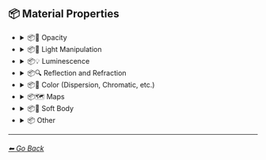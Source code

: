 ## 📦 Material Properties

- <details><summary>📦🧫 Opacity</summary><p>

    | Keyword        | Image      |
    | ------------- |:-------------:|
    |Transparent| <img src="https://github.com/willwulfken/MidJourney-Styles-and-Keywords-Reference/blob/main/Images/MidJourney%20Styles%20(sphere)/sphere_transparent.png?raw=true" width="256" /> | 
    |Translucent| <img src="https://github.com/willwulfken/MidJourney-Styles-and-Keywords-Reference/blob/main/Images/MidJourney%20Styles%20(sphere)/sphere_translucent.png?raw=true" width="256" /> | 
    |Opaque| <img src="https://github.com/willwulfken/MidJourney-Styles-and-Keywords-Reference/blob/main/Images/MidJourney%20Styles%20(sphere)/sphere_opaque.png?raw=true" width="256" /> | 

    </p></details>


- <details><summary>📦🏮 Light Manipulation</summary><p>

    | Keyword        | Image      |
    | ------------- |:-------------:|
    |Optics| <img src="https://github.com/willwulfken/MidJourney-Styles-and-Keywords-Reference/blob/main/Images/MidJourney%20Styles%20(sphere)/sphere_optics.png?raw=true" width="256" /> | 
    |Materiality| <img src="https://github.com/willwulfken/MidJourney-Styles-and-Keywords-Reference/blob/main/Images/MidJourney%20Styles%20(sphere)/sphere_materiality.png?raw=true" width="256" /> | 
    |Ambient Occlusion| <img src="https://github.com/willwulfken/MidJourney-Styles-and-Keywords-Reference/blob/main/Images/MidJourney%20Styles%20(sphere)/sphere_AmbientOcclusion.png?raw=true" width="256" /> | 
    |Scattering| <img src="https://github.com/willwulfken/MidJourney-Styles-and-Keywords-Reference/blob/main/Images/MidJourney%20Styles%20(sphere)/sphere_scattering.png?raw=true" width="256" /> | 

    </p></details>


- <details><summary>📦💡 Luminescence</summary><p>

    | Keyword        | Image      |
    | ------------- |:-------------:|
    |Glowing| <img src="https://github.com/willwulfken/MidJourney-Styles-and-Keywords-Reference/blob/main/Images/MidJourney%20Styles%20(sphere)/sphere_glowing.png?raw=true" width="256" /> | 
    |Glow-In-The-Dark| <img src="https://github.com/willwulfken/MidJourney-Styles-and-Keywords-Reference/blob/main/Images/MidJourney%20Styles%20(sphere)/sphere_Glow-In-The-Dark.png?raw=true" width="256" /> |
    |Bioluminescence| <img src="https://github.com/willwulfken/MidJourney-Styles-and-Keywords-Reference/blob/main/Images/MidJourney%20Styles%20(sphere)/sphere_bioluminescence.png?raw=true" width="256" /> | 
    |Photoluminescence| <img src="https://github.com/willwulfken/MidJourney-Styles-and-Keywords-Reference/blob/main/Images/MidJourney%20Styles%20(sphere)/sphere_Photoluminescence.png?raw=true" width="256" /> |
    |Chemiluminescence| <img src="https://github.com/willwulfken/MidJourney-Styles-and-Keywords-Reference/blob/main/Images/MidJourney%20Styles%20(sphere)/sphere_Chemiluminescence.png?raw=true" width="256" /> |
    |Cathodoluminescence| <img src="https://github.com/willwulfken/MidJourney-Styles-and-Keywords-Reference/blob/main/Images/MidJourney%20Styles%20(sphere)/sphere_Cathodoluminescence.png?raw=true" width="256" /> |
    |Electroluminescence| <img src="https://github.com/willwulfken/MidJourney-Styles-and-Keywords-Reference/blob/main/Images/MidJourney%20Styles%20(sphere)/sphere_Electroluminescence.png?raw=true" width="256" /> |
    |Radioluminescence| <img src="https://github.com/willwulfken/MidJourney-Styles-and-Keywords-Reference/blob/main/Images/MidJourney%20Styles%20(sphere)/sphere_Radioluminescence.png?raw=true" width="256" /> |
	|Fluorescence| <img src="https://github.com/willwulfken/MidJourney-Styles-and-Keywords-Reference/blob/main/Images/MidJourney%20Styles%20(sphere)/sphere_Fluorescence.png?raw=true" width="256" /> |
	|Phosphorescence| <img src="https://github.com/willwulfken/MidJourney-Styles-and-Keywords-Reference/blob/main/Images/MidJourney%20Styles%20(sphere)/sphere_Phosphorescence.png?raw=true" width="256" /> |
	|Thermoluminescence| <img src="https://github.com/willwulfken/MidJourney-Styles-and-Keywords-Reference/blob/main/Images/MidJourney%20Styles%20(sphere)/sphere_Thermoluminescence.png?raw=true" width="256" /> |
	|Electrochemiluminescence| <img src="https://github.com/willwulfken/MidJourney-Styles-and-Keywords-Reference/blob/main/Images/MidJourney%20Styles%20(sphere)/sphere_Electrochemiluminescence.png?raw=true" width="256" /> |
	|Crystalloluminescence| <img src="https://github.com/willwulfken/MidJourney-Styles-and-Keywords-Reference/blob/main/Images/MidJourney%20Styles%20(sphere)/sphere_Crystalloluminescence.png?raw=true" width="256" /> |
	|Piezoluminescence| <img src="https://github.com/willwulfken/MidJourney-Styles-and-Keywords-Reference/blob/main/Images/MidJourney%20Styles%20(sphere)/sphere_Piezoluminescence.png?raw=true" width="256" /> |
	|Triboluminescence| <img src="https://github.com/willwulfken/MidJourney-Styles-and-Keywords-Reference/blob/main/Images/MidJourney%20Styles%20(sphere)/sphere_Triboluminescence.png?raw=true" width="256" /> |
	|Mechanoluminescence| <img src="https://github.com/willwulfken/MidJourney-Styles-and-Keywords-Reference/blob/main/Images/MidJourney%20Styles%20(sphere)/sphere_Mechanoluminescence.png?raw=true" width="256" /> |
	|Lyoluminescence| <img src="https://github.com/willwulfken/MidJourney-Styles-and-Keywords-Reference/blob/main/Images/MidJourney%20Styles%20(sphere)/sphere_Lyoluminescence.png?raw=true" width="256" /> |
	|Candoluminescence| <img src="https://github.com/willwulfken/MidJourney-Styles-and-Keywords-Reference/blob/main/Images/MidJourney%20Styles%20(sphere)/sphere_Candoluminescence.png?raw=true" width="256" /> |
	|Fractoluminescence| <img src="https://github.com/willwulfken/MidJourney-Styles-and-Keywords-Reference/blob/main/Images/MidJourney%20Styles%20(sphere)/sphere_Fractoluminescence.png?raw=true" width="256" /> |
	|Sonoluminescence| <img src="https://github.com/willwulfken/MidJourney-Styles-and-Keywords-Reference/blob/main/Images/MidJourney%20Styles%20(sphere)/sphere_Sonoluminescence.png?raw=true" width="256" /> |
	|Translucidluminescence| <img src="https://github.com/willwulfken/MidJourney-Styles-and-Keywords-Reference/blob/main/Images/MidJourney%20Styles%20(sphere)/sphere_Translucidluminescence.png?raw=true" width="256" /> |
    |Shadows| <img src="https://github.com/willwulfken/MidJourney-Styles-and-Keywords-Reference/blob/main/Images/MidJourney%20Styles%20(sphere)/sphere_Shadows.png?raw=true" width="256" /> |

    </p></details>


- <details><summary>📦🔍 Reflection and Refraction</summary><p>

    | Keyword        | Image      |
    | ------------- |:-------------:|
	|Rough| <img src="https://github.com/willwulfken/MidJourney-Styles-and-Keywords-Reference/blob/main/Images/MidJourney%20Styles%20(sphere)/sphere_Rough.png?raw=true" width="256" /> |
    |Matte| <img src="https://github.com/willwulfken/MidJourney-Styles-and-Keywords-Reference/blob/main/Images/MidJourney%20Styles%20(sphere)/sphere_matte.png?raw=true" width="256" /> |
    |Glossy| <img src="https://github.com/willwulfken/MidJourney-Styles-and-Keywords-Reference/blob/main/Images/MidJourney%20Styles%20(sphere)/sphere_glossy.png?raw=true" width="256" /> |
    |Shiny| <img src="https://github.com/willwulfken/MidJourney-Styles-and-Keywords-Reference/blob/main/Images/MidJourney%20Styles%20(sphere)/sphere_shiny.png?raw=true" width="256" /> | 
    |Reflective| <img src="https://github.com/willwulfken/MidJourney-Styles-and-Keywords-Reference/blob/main/Images/MidJourney%20Styles%20(sphere)/sphere_reflective.png?raw=true" width="256" /> | 
    |Polished| <img src="https://github.com/willwulfken/MidJourney-Styles-and-Keywords-Reference/blob/main/Images/MidJourney%20Styles%20(sphere)/sphere_Polished.png?raw=true" width="256" /> |
    |Caustics| <img src="https://github.com/willwulfken/MidJourney-Styles-and-Keywords-Reference/blob/main/Images/MidJourney%20Styles%20(sphere)/sphere_Caustics.png?raw=true" width="256" /> |
    |Refractive| <img src="https://github.com/willwulfken/MidJourney-Styles-and-Keywords-Reference/blob/main/Images/MidJourney%20Styles%20(sphere)/sphere_refractive.png?raw=true" width="256" /> | 
	|Shimmer| <img src="https://github.com/willwulfken/MidJourney-Styles-and-Keywords-Reference/blob/main/Images/MidJourney%20Styles%20(sphere)/sphere_Shimmer.png?raw=true" width="256" /> |
	|Shimmering| <img src="https://github.com/willwulfken/MidJourney-Styles-and-Keywords-Reference/blob/main/Images/MidJourney%20Styles%20(sphere)/sphere_Shimmering.png?raw=true" width="256" /> |

    </p></details>


- <details><summary>📦🎨 Color (Dispersion, Chromatic, etc.)</summary><p>

    | Keyword        | Image      |
    | ------------- |:-------------:|
    |Iridescent| <img src="https://github.com/willwulfken/MidJourney-Styles-and-Keywords-Reference/blob/main/Images/MidJourney%20Styles%20(sphere)/sphere_iridescent.png?raw=true" width="256" /> | 
    |Dispersion| <img src="https://github.com/willwulfken/MidJourney-Styles-and-Keywords-Reference/blob/main/Images/MidJourney%20Styles%20(sphere)/sphere_dispersion.png?raw=true" width="256" /> | 
    |Chromatic| <img src="https://github.com/willwulfken/MidJourney-Styles-and-Keywords-Reference/blob/main/Images/MidJourney%20Styles%20(sphere)/sphere_chromatic.png?raw=true" width="256" /> | 
    |Prismatic| <img src="https://github.com/willwulfken/MidJourney-Styles-and-Keywords-Reference/blob/main/Images/MidJourney%20Styles%20(sphere)/sphere_prismatic.png?raw=true" width="256" /> | 

    </p></details>


- <details><summary>📦🗺 Maps</summary><p>

    | Keyword        | Image      |
    | ------------- |:-------------:|
    |Bump Map| <img src="https://github.com/willwulfken/MidJourney-Styles-and-Keywords-Reference/blob/main/Images/MidJourney%20Styles%20(sphere)/sphere_bumpmap.png?raw=true" width="256" /> | 
    |Bump Mapped| <img src="https://github.com/willwulfken/MidJourney-Styles-and-Keywords-Reference/blob/main/Images/MidJourney%20Styles%20(sphere)/sphere_BumpMapped.png?raw=true" width="256" /> |
    |Bump Mapping| <img src="https://github.com/willwulfken/MidJourney-Styles-and-Keywords-Reference/blob/main/Images/MidJourney%20Styles%20(sphere)/sphere_BumpMapping.png?raw=true" width="256" /> |
    |Normal Map| <img src="https://github.com/willwulfken/MidJourney-Styles-and-Keywords-Reference/blob/main/Images/MidJourney%20Styles%20(sphere)/sphere_normalmap.png?raw=true" width="256" /> | 
    |Depth Map| <img src="https://github.com/willwulfken/MidJourney-Styles-and-Keywords-Reference/blob/main/Images/MidJourney%20Styles%20(sphere)/sphere_depthmap.png?raw=true" width="256" /> |

    </p></details>


- <details><summary>📦🧊 Soft Body</summary><p>

    | Keyword        | Image      |
    | ------------- |:-------------:|
    |Soft Body| <img src="https://github.com/willwulfken/MidJourney-Styles-and-Keywords-Reference/blob/main/Images/MidJourney%20Styles%20(sphere)/sphere_SoftBody.png?raw=true" width="256" /> |
    |Squishy| <img src="https://github.com/willwulfken/MidJourney-Styles-and-Keywords-Reference/blob/main/Images/MidJourney%20Styles%20(sphere)/sphere_Squishy.png?raw=true" width="256" /> |

    </p></details>


- <details><summary>📦 Other</summary><p>

    | Keyword        | Image      |
    | ------------- |:-------------:|
    |Anisotropy| <img src="https://github.com/willwulfken/MidJourney-Styles-and-Keywords-Reference/blob/main/Images/MidJourney%20Styles%20(sphere)/sphere_Anisotropy.png?raw=true" width="256" /> |
    |Carbonated| <img src="https://github.com/willwulfken/MidJourney-Styles-and-Keywords-Reference/blob/main/Images/MidJourney%20Styles%20(sphere)/sphere_Carbonated.png?raw=true" width="256" /> |
    |Effervescent| <img src="https://github.com/willwulfken/MidJourney-Styles-and-Keywords-Reference/blob/main/Images/MidJourney%20Styles%20(sphere)/sphere_Effervescent.png?raw=true" width="256" /> |
	|Icy| <img src="https://github.com/willwulfken/MidJourney-Styles-and-Keywords-Reference/blob/main/Images/MidJourney%20Styles%20(sphere)/sphere_Icy.png?raw=true" width="256" /> |
	|Charred| <img src="https://github.com/willwulfken/MidJourney-Styles-and-Keywords-Reference/blob/main/Images/MidJourney%20Styles%20(sphere)/sphere_Charred.png?raw=true" width="256" /> |
    |Corrugated| <img src="https://github.com/willwulfken/MidJourney-Styles-and-Keywords-Reference/blob/main/Images/MidJourney%20Styles%20(sphere)/sphere_Corrugated.png?raw=true" width="256" /> |
    |Perforated| <img src="https://github.com/willwulfken/MidJourney-Styles-and-Keywords-Reference/blob/main/Images/MidJourney%20Styles%20(sphere)/sphere_Perforated.png?raw=true" width="256" /> |

    </p></details>
        
---
###### [⬅ Go Back](https://github.com/willwulfken/MidJourney-Styles-and-Keywords-Reference/blob/main/README.md)